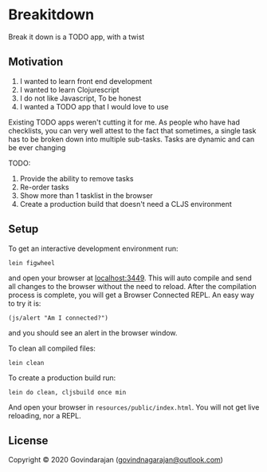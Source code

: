 # Breakitdown

Break it down is a TODO app, with a twist

## Motivation

1. I wanted to learn front end development
2. I wanted to learn Clojurescript
3. I do not like Javascript, To be honest
4. I wanted a TODO app that I would love to use

Existing TODO apps weren't cutting it for me. 
As people who have had checklists, you can very well attest to the fact that
sometimes, a single task has to be broken down into multiple sub-tasks.
Tasks are dynamic and can be ever changing

TODO:

1. Provide the ability to remove tasks
2. Re-order tasks
3. Show more than 1 tasklist in the browser
4. Create a production build that doesn't need a CLJS environment


## Setup

To get an interactive development environment run:

    lein figwheel

and open your browser at [localhost:3449](http://localhost:3449/).
This will auto compile and send all changes to the browser without the
need to reload. After the compilation process is complete, you will
get a Browser Connected REPL. An easy way to try it is:

    (js/alert "Am I connected?")

and you should see an alert in the browser window.

To clean all compiled files:

    lein clean

To create a production build run:

    lein do clean, cljsbuild once min

And open your browser in `resources/public/index.html`. You will not
get live reloading, nor a REPL. 

## License

Copyright © 2020 Govindarajan (govindnagarajan@outlook.com)

